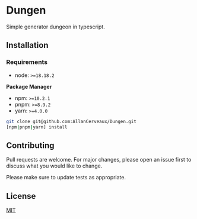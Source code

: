 # Dungen

Simple generator dungeon in typescript.

## Installation
### Requirements
- node: `>=18.18.2`

**Package Manager**
- npm: `>=10.2.1`
- pnpm: `>=8.9.2`
- yarn: `>=4.0.0`


```bash
git clone git@github.com:AllanCerveaux/Dungen.git
[npm|pnpm|yarn] install
```

## Contributing

Pull requests are welcome. For major changes, please open an issue first
to discuss what you would like to change.

Please make sure to update tests as appropriate.

## License

[MIT](./LICENSE)